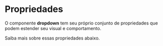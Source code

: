 # Propriedades

O componente **dropdown** tem seu próprio conjunto de propriedades que podem estender seu visual e comportamento. 

Saiba mais sobre essas propriedades abaixo.